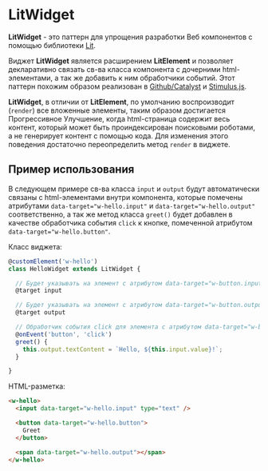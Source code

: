 
# LitWidget

**LitWidget** - это паттерн для упрощения разработки Веб компонентов с помощью библиотеки [Lit](https://lit.dev/).

Виджет **LitWidget** является расширением **LitElement** и позволяет декларативно связать св-ва класса компонента с дочерними html-элементами, а так же добавить к ним обработчики событий. Этот паттерн похожим образом реализован в [Github/Catalyst](https://catalyst.rocks/) и [Stimulus.js](https://stimulus.hotwired.dev/).

**LitWidget**, в отличии от **LitElement**, по умолчанию воспроизводит (`render`) все вложенные элементы, таким образом достигается Прогрессивное Улучшение, когда html-страница содержит весь контент, который может быть проиндексирован поисковыми роботами, а не генерирует контент с помощью кода. Для изменения этого поведения достаточно переопределить метод `render` в виджете.

## Пример использования

В следующем примере св-ва класса `input` и `output` будут автоматически связаны с html-элементами внутри компонента, которые помечены атрибутами `data-target="w-hello.input"` и `data-target="w-hello.output"` соответственно, а так же метод класса `greet()` будет добавлен в качестве обработчика события `click` к кнопке, помеченной атрибутом `data-target="w-hello.button"`.

Класс виджета:
```js
@customElement('w-hello')
class HelloWidget extends LitWidget {

  // Будет указывать на элемент с атрибутом data-target="w-button.input"
  @target input

  // Будет указывать на элемент с атрибутом data-target="w-button.output"
  @target output

  // Обработчик события click для элемента с атрибутом data-target="w-button.button"
  @onEvent('button', 'click')
  greet() {
    this.output.textContent = `Hello, ${this.input.value}!`;
  }

}
```

HTML-разметка:
```html
<w-hello>
  <input data-target="w-hello.input" type="text" />

  <button data-target="w-hello.button">
    Greet
  </button>

  <span data-target="w-hello.output"></span>
</w-hello>
```

